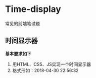 # Time-display
常见的前端笔试题
## 时间显示器
**基本要求如下**
  1. 用HTML、CSS、JS实现一个时间显示器
  2. 格式形如：2018-04-30 22:56:32

